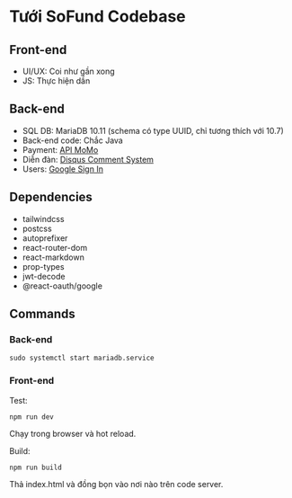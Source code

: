 # Tưới SoFund Codebase

## Front-end

- UI/UX: Coi như gần xong
- JS: Thực hiện dần

## Back-end

- SQL DB: MariaDB 10.11 (schema có type UUID, chỉ tương thích với 10.7)
- Back-end code: Chắc Java
- Payment: [API MoMo](https://developers.momo.vn/v3/docs/payment/guides/aio-payment-links)
- Diễn đàn: [Disqus Comment System](https://support.haravan.com/support/solutions/articles/42000087481-c%C3%A0i-%C4%91%E1%BA%B7t-v%C3%A0-c%E1%BA%A5u-h%C3%ACnh-disqus-comment-system)
- Users: [Google Sign In](https://developers.google.com/identity)

## Dependencies

- tailwindcss
- postcss
- autoprefixer
- react-router-dom
- react-markdown
- prop-types
- jwt-decode
- @react-oauth/google

## Commands

### Back-end

```
sudo systemctl start mariadb.service
```

### Front-end

Test:

```
npm run dev
```

Chạy trong browser và hot reload.

Build:

```
npm run build
```

Thả index.html và đồng bọn vào nơi nào trên code server.